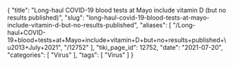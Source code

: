 {
    "title": "Long-haul COVID-19 blood tests at Mayo include vitamin D (but no results published)",
    "slug": "long-haul-covid-19-blood-tests-at-mayo-include-vitamin-d-but-no-results-published",
    "aliases": [
        "/Long-haul+COVID-19+blood+tests+at+Mayo+include+vitamin+D+but+no+results+published+\u2013+July+2021",
        "/12752"
    ],
    "tiki_page_id": 12752,
    "date": "2021-07-20",
    "categories": [
        "Virus"
    ],
    "tags": [
        "Virus"
    ]
}